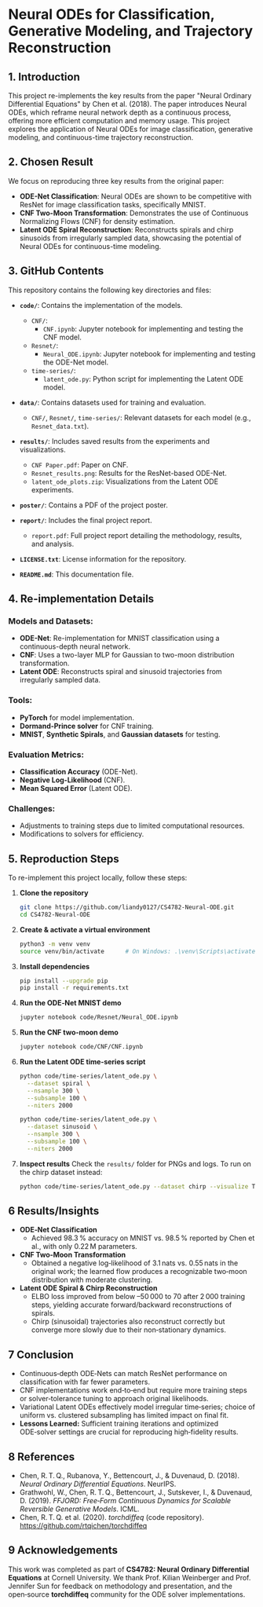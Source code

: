 # Neural ODEs for Classification, Generative Modeling, and Trajectory Reconstruction

## 1. Introduction
This project re-implements the key results from the paper "Neural Ordinary Differential Equations" by Chen et al. (2018). The paper introduces Neural ODEs, which reframe neural network depth as a continuous process, offering more efficient computation and memory usage. This project explores the application of Neural ODEs for image classification, generative modeling, and continuous-time trajectory reconstruction.

## 2. Chosen Result
We focus on reproducing three key results from the original paper:
- **ODE-Net Classification**: Neural ODEs are shown to be competitive with ResNet for image classification tasks, specifically MNIST.
- **CNF Two-Moon Transformation**: Demonstrates the use of Continuous Normalizing Flows (CNF) for density estimation.
- **Latent ODE Spiral Reconstruction**: Reconstructs spirals and chirp sinusoids from irregularly sampled data, showcasing the potential of Neural ODEs for continuous-time modeling.

## 3. GitHub Contents
This repository contains the following key directories and files:

- **`code/`**: Contains the implementation of the models.
  - `CNF/`:
    - `CNF.ipynb`: Jupyter notebook for implementing and testing the CNF model.
  - `Resnet/`:
    - `Neural_ODE.ipynb`: Jupyter notebook for implementing and testing the ODE-Net model.
  - `time-series/`:
    - `latent_ode.py`: Python script for implementing the Latent ODE model.

- **`data/`**: Contains datasets used for training and evaluation.
  - `CNF/`, `Resnet/`, `time-series/`: Relevant datasets for each model (e.g., `Resnet_data.txt`).
  
- **`results/`**: Includes saved results from the experiments and visualizations.
  - `CNF Paper.pdf`: Paper on CNF.
  - `Resnet_results.png`: Results for the ResNet-based ODE-Net.
  - `latent_ode_plots.zip`: Visualizations from the Latent ODE experiments.

- **`poster/`**: Contains a PDF of the project poster.

- **`report/`**: Includes the final project report.
  - `report.pdf`: Full project report detailing the methodology, results, and analysis.

- **`LICENSE.txt`**: License information for the repository.

- **`README.md`**: This documentation file.

## 4. Re-implementation Details
### Models and Datasets:
- **ODE-Net**: Re-implementation for MNIST classification using a continuous-depth neural network.
- **CNF**: Uses a two-layer MLP for Gaussian to two-moon distribution transformation.
- **Latent ODE**: Reconstructs spiral and sinusoid trajectories from irregularly sampled data.

### Tools:
- **PyTorch** for model implementation.
- **Dormand-Prince solver** for CNF training.
- **MNIST**, **Synthetic Spirals**, and **Gaussian datasets** for testing.

### Evaluation Metrics:
- **Classification Accuracy** (ODE-Net).
- **Negative Log-Likelihood** (CNF).
- **Mean Squared Error** (Latent ODE).

### Challenges:
- Adjustments to training steps due to limited computational resources.
- Modifications to solvers for efficiency.


## 5. Reproduction Steps
To re-implement this project locally, follow these steps:
1. **Clone the repository**  
   ```bash
   git clone https://github.com/liandy0127/CS4782-Neural-ODE.git
   cd CS4782-Neural-ODE
   ```

2. **Create & activate a virtual environment**

   ```bash
   python3 -m venv venv
   source venv/bin/activate      # On Windows: .\venv\Scripts\activate
   ```

3. **Install dependencies**

   ```bash
   pip install --upgrade pip
   pip install -r requirements.txt
   ```

4. **Run the ODE‑Net MNIST demo**

   ```bash
   jupyter notebook code/Resnet/Neural_ODE.ipynb
   ```

5. **Run the CNF two‑moon demo**

   ```bash
   jupyter notebook code/CNF/CNF.ipynb
   ```

6. **Run the Latent ODE time‑series script**

   ```bash
   python code/time-series/latent_ode.py \
     --dataset spiral \
     --nsample 300 \
     --subsample 100 \
     --niters 2000
   ```
   ```bash
   python code/time-series/latent_ode.py \
     --dataset sinusoid \
     --nsample 300 \
     --subsample 100 \
     --niters 2000
   ```

7. **Inspect results**
   Check the `results/` folder for PNGs and logs.
   To run on the chirp dataset instead:

   ```bash
   python code/time-series/latent_ode.py --dataset chirp --visualize True
   ```


## 6 Results/Insights

- **ODE‑Net Classification**  
  - Achieved 98.3 % accuracy on MNIST vs. 98.5 % reported by Chen et al., with only 0.22 M parameters.  
- **CNF Two‑Moon Transformation**  
  - Obtained a negative log‑likelihood of 3.1 nats vs. 0.55 nats in the original work; the learned flow produces a recognizable two‑moon distribution with moderate clustering.  
- **Latent ODE Spiral & Chirp Reconstruction**  
  - ELBO loss improved from below –50 000 to 70 after 2 000 training steps, yielding accurate forward/backward reconstructions of spirals.  
  - Chirp (sinusoidal) trajectories also reconstruct correctly but converge more slowly due to their non‑stationary dynamics.

## 7 Conclusion

- Continuous‑depth ODE‑Nets can match ResNet performance on classification with far fewer parameters.  
- CNF implementations work end‑to‑end but require more training steps or solver‑tolerance tuning to approach original likelihoods.  
- Variational Latent ODEs effectively model irregular time‑series; choice of uniform vs. clustered subsampling has limited impact on final fit.  
- **Lessons Learned:** Sufficient training iterations and optimized ODE‑solver settings are crucial for reproducing high‑fidelity results.

## 8 References

- Chen, R. T. Q., Rubanova, Y., Bettencourt, J., & Duvenaud, D. (2018). *Neural Ordinary Differential Equations*. NeurIPS.  
- Grathwohl, W., Chen, R. T. Q., Bettencourt, J., Sutskever, I., & Duvenaud, D. (2019). *FFJORD: Free‑Form Continuous Dynamics for Scalable Reversible Generative Models*. ICML.  
- Chen, R. T. Q. et al. (2020). *torchdiffeq* (code repository). https://github.com/rtqichen/torchdiffeq

## 9 Acknowledgements

This work was completed as part of **CS4782: Neural Ordinary Differential Equations** at Cornell University. We thank Prof. Kilian Weinberger and Prof. Jennifer Sun for feedback on methodology and presentation, and the open‑source **torchdiffeq** community for the ODE solver implementations.  
```


